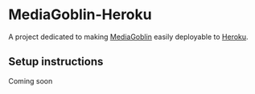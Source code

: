 # MediaGoblin-Heroku

A project dedicated to making [MediaGoblin](http://mediagoblin.org) easily deployable to [Heroku](http://heroku.com).

## Setup instructions

Coming soon
